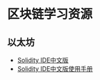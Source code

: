 # 区块链学习资源

## 以太坊

- [Solidity IDE中文版](http://remix.hubwiz.com)
- [Solidity IDE中文版使用手册](remix-ide-cn.md)